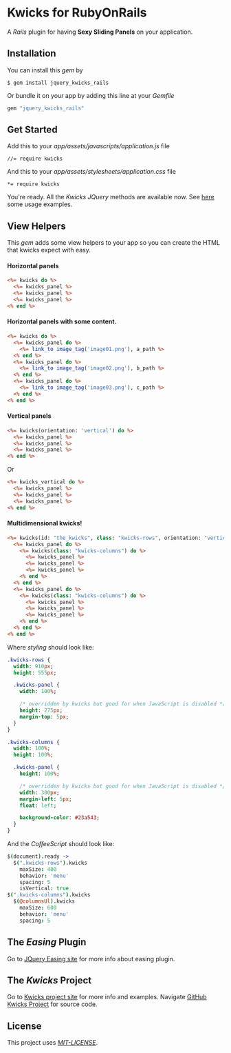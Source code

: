 # Kwicks for RubyOnRails
A *Rails* plugin for having <b>Sexy Sliding Panels</b> on your application. 

## Installation
You can install this *gem* by

```
$ gem install jquery_kwicks_rails
```

Or bundle it on your app by adding this line at your *Gemfile*

```ruby
gem "jquery_kwicks_rails"
```
    

## Get Started
Add this to your *app/assets/javascripts/application.js* file

```
//= require kwicks
```

And this to your *app/assets/stylesheets/application.css* file

```
*= require kwicks
```

You're ready. All the *Kwicks* *JQuery* methods are available now.
See [here](http://devsmash.com/projects/kwicks/examples/horizontal) some usage examples.

## View Helpers
This *gem* adds some view helpers to your app so you can create the HTML that kwicks 
expect with easy.

#### Horizontal panels

```rhtml
<%= kwicks do %>
  <%= kwicks_panel %>
  <%= kwicks_panel %>
  <%= kwicks_panel %>
<% end %>
```


#### Horizontal panels with some content.

```rhtml
<%= kwicks do %>
  <%= kwicks_panel do %>
    <%= link_to image_tag('image01.png'), a_path %>
  <% end %>
  <%= kwicks_panel do %>
    <%= link_to image_tag('image02.png'), b_path %>
  <% end %>
  <%= kwicks_panel do %>
    <%= link_to image_tag('image03.png'), c_path %>
  <% end %>
<% end %>
```

#### Vertical panels

```rhtml
<%= kwicks(orientation: 'vertical') do %>
  <%= kwicks_panel %>
  <%= kwicks_panel %>
  <%= kwicks_panel %>
<% end %>
```

Or

```rhtml
<%= kwicks_vertical do %>
  <%= kwicks_panel %>
  <%= kwicks_panel %>
  <%= kwicks_panel %>
<% end %>
```


#### Multidimensional kwicks!

```rhtml
<%= kwicks(id: "the_kwicks", class: "kwicks-rows", orientation: "vertical") do %>
  <%= kwicks_panel do %>
    <%= kwicks(class: "kwicks-columns") do %>
      <%= kwicks_panel %>
      <%= kwicks_panel %>
      <%= kwicks_panel %>
    <% end %>
  <% end %>
  <%= kwicks_panel do %>
    <%= kwicks(class: "kwicks-columns") do %>
      <%= kwicks_panel %>
      <%= kwicks_panel %>
      <%= kwicks_panel %>
    <% end %>
  <% end %>
<% end %>
```

Where *styling* should look like:

```sass
.kwicks-rows {
  width: 910px;
  height: 555px;

  .kwicks-panel {
    width: 100%;

    /* overridden by kwicks but good for when JavaScript is disabled */
    height: 275px;
    margin-top: 5px;
  }
}

.kwicks-columns {
  width: 100%;
  height: 100%;

  .kwicks-panel {
    height: 100%;

    /* overridden by kwicks but good for when JavaScript is disabled */
    width: 300px;
    margin-left: 5px;
    float: left;

    background-color: #23a543;
  }
}
```

And the *CoffeeScript* should look like:

```coffeescript
$(document).ready ->
  $(".kwicks-rows").kwicks
    maxSize: 400
    behavior: 'menu'
    spacing: 5
    isVertical: true
$(".kwicks-columns").kwicks
  $(@columnsUl).kwicks
    maxSize: 600
    behavior: 'menu'
    spacing: 5
```


## The *Easing* Plugin
Go to [JQuery Easing site](http://gsgd.co.uk/sandbox/jquery/easing/) for more info about easing plugin.

## The *Kwicks* Project
Go to [Kwicks project site](http://devsmash.com/projects/kwicks) for more info and examples.
Navigate [GitHub Kwicks Project](https://github.com/jmar777/kwicks) for source code.

## License
This project uses [*MIT-LICENSE*](http://en.wikipedia.org/wiki/MIT_License).